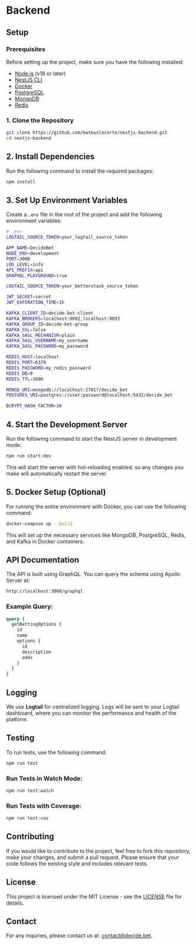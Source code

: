 # Backend

## Setup

### Prerequisites

Before setting up the project, make sure you have the following installed:
- [Node.js](https://nodejs.org/) (v18 or later)
- [NestJS CLI](https://docs.nestjs.com/)
- [Docker](https://www.docker.com/)
- [PostgreSQL](https://www.postgresql.org/)
- [MongoDB](https://www.mongodb.com/)
- [Redis](https://redis.io/)

### 1. Clone the Repository

```bash
git clone https://github.com/mateuslacorte/nestjs-backend.git
cd nestjs-backend
```

## 2. Install Dependencies

Run the following command to install the required packages:

```bash
npm install
```

## 3. Set Up Environment Variables

Create a `.env` file in the root of the project and add the following environment variables:

```bash
# .env
LOGTAIL_SOURCE_TOKEN=your_logtail_source_token

APP_NAME=DecideBet
NODE_ENV=development
PORT=3000
LOG_LEVEL=info
API_PREFIX=api
GRAPHQL_PLAYGROUND=true

LOGTAIL_SOURCE_TOKEN=your_betterstack_source_token

JWT_SECRET=secret
JWT_EXPIRATION_TIME=1h

KAFKA_CLIENT_ID=decide-bet-client
KAFKA_BROKERS=localhost:9092,localhost:9093
KAFKA_GROUP_ID=decide-bet-group
KAFKA_SSL=false
KAFKA_SASL_MECHANISM=plain
KAFKA_SASL_USERNAME=my_username
KAFKA_SASL_PASSWORD=my_password

REDIS_HOST=localhost
REDIS_PORT=6379
REDIS_PASSWORD=my_redis_password
REDIS_DB=0
REDIS_TTL=3600

MONGO_URI=mongodb://localhost:27017/decide_bet
POSTGRES_URI=postgres://user:password@localhost:5432/decide_bet

BCRYPT_HASH_FACTOR=16
```

## 4. Start the Development Server

Run the following command to start the NestJS server in development mode:

```bash
npm run start:dev
```

This will start the server with hot-reloading enabled, so any changes you make will automatically restart the server.

## 5. Docker Setup (Optional)

For running the entire environment with Docker, you can use the following command:

```bash
docker-compose up --build
```

This will set up the necessary services like MongoDB, PostgreSQL, Redis, and Kafka in Docker containers.

## API Documentation

The API is built using GraphQL. You can query the schema using Apollo Server at:

```bash
http://localhost:3000/graphql
```

### Example Query:

```graphql
query {
  getBettingOptions {
    id
    name
    options {
      id
      description
      odds
    }
  }
}
```

## Logging

We use **Logtail** for centralized logging. Logs will be sent to your Logtail dashboard, where you can monitor the performance and health of the platform.

## Testing

To run tests, use the following command:

```bash
npm run test
```

### Run Tests in Watch Mode:

```bash
npm run test:watch
```

### Run Tests with Coverage:

```bash
npm run test:cov
```

## Contributing

If you would like to contribute to the project, feel free to fork this repository, make your changes, and submit a pull request. Please ensure that your code follows the existing style and includes relevant tests.

## License

This project is licensed under the MIT License - see the [LICENSE](LICENSE) file for details.

## Contact

For any inquiries, please contact us at: [contact@decide.bet](mailto:contact@decide.bet).
